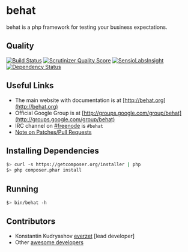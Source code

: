 behat
=====

behat is a php framework for testing your business expectations.

Quality
-------

[![Build Status](https://travis-ci.org/Behat/Behat.png?branch=3.0)](https://travis-ci.org/Behat/Behat)
[![Scrutinizer Quality Score](https://scrutinizer-ci.com/g/Behat/Behat/badges/quality-score.png?s=ad84e95fc2405712f88a96d89b4f31dfe5c80fae)](https://scrutinizer-ci.com/g/Behat/Behat/)
[![SensioLabsInsight](https://insight.sensiolabs.com/projects/b60eb395-a9b1-4428-bd81-c98a6ac07d66/mini.png)](https://insight.sensiolabs.com/projects/b60eb395-a9b1-4428-bd81-c98a6ac07d66)
[![Dependency Status](https://www.versioneye.com/user/projects/52d2a08dec1375fded000031/badge.png)](https://www.versioneye.com/user/projects/52d2a08dec1375fded000031)

Useful Links
------------

- The main website with documentation is at [http://behat.org](http://behat.org)
- Official Google Group is at [http://groups.google.com/group/behat](http://groups.google.com/group/behat)
- IRC channel on [#freenode](http://freenode.net/) is `#behat`
- [Note on Patches/Pull Requests](CONTRIBUTING.md)

Installing Dependencies
-----------------------

```bash
$> curl -s https://getcomposer.org/installer | php
$> php composer.phar install
```

Running
-------

```bash
$> bin/behat -h
```

Contributors
------------

- Konstantin Kudryashov [everzet](http://github.com/everzet) [lead developer]
- Other [awesome developers](https://github.com/Behat/Behat/graphs/contributors)
